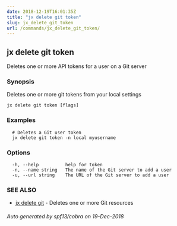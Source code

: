 ```yaml
---
date: 2018-12-19T16:01:35Z
title: "jx delete git token"
slug: jx_delete_git_token
url: /commands/jx_delete_git_token/
---
```

## jx delete git token

Deletes one or more API tokens for a user on a Git server

### Synopsis

Deletes one or more git tokens from your local settings

```
jx delete git token [flags]
```

### Examples

```
  # Deletes a Git user token
  jx delete git token -n local myusername
```

### Options

```
  -h, --help          help for token
  -n, --name string   The name of the Git server to add a user
  -u, --url string    The URL of the Git server to add a user
```

### SEE ALSO

* [jx delete git](/commands/jx_delete_git/)	 - Deletes one or more Git resources

###### Auto generated by spf13/cobra on 19-Dec-2018
